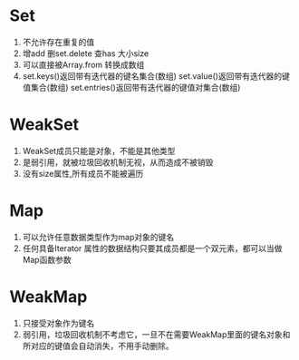 # Set
1. 不允许存在重复的值
2. 增add 删set.delete 查has 大小size
3. 可以直接被Array.from 转换成数组
4. set.keys()返回带有迭代器的键名集合(数组)
    set.value()返回带有迭代器的键值集合(数组)
    set.entries()返回带有迭代器的键值对集合(数组)

# WeakSet
1. WeakSet成员只能是对象，不能是其他类型
2. 是弱引用，就被垃圾回收机制无视，从而造成不被销毁
3. 没有size属性,所有成员不能被遍历

# Map
1. 可以允许任意数据类型作为map对象的键名
2. 任何具备Iterator 属性的数据结构只要其成员都是一个双元素，都可以当做Map函数参数

# WeakMap
1. 只接受对象作为键名
2. 弱引用，垃圾回收机制不考虑它，一旦不在需要WeakMap里面的键名对象和所对应的键值会自动消失，不用手动删除。

